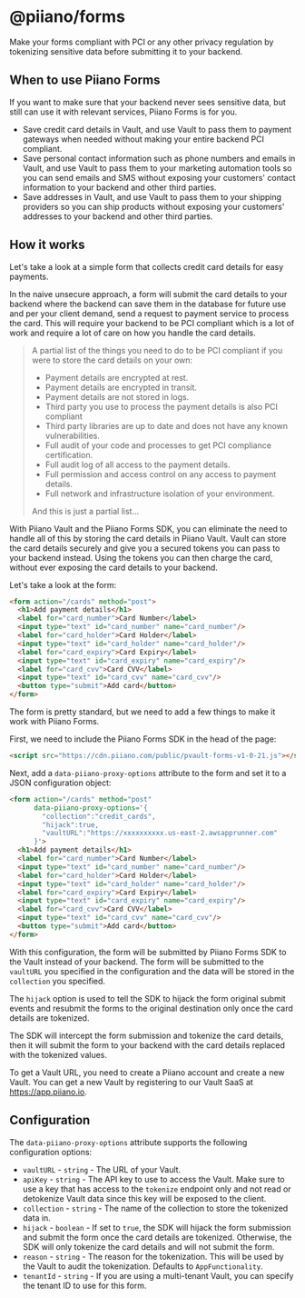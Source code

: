 # @piiano/forms

Make your forms compliant with PCI or any other privacy regulation by tokenizing sensitive data before submitting it to
your backend.

## When to use Piiano Forms

If you want to make sure that your backend never sees sensitive data, but still can use it with relevant services,
Piiano Forms is for you.

- Save credit card details in Vault, and use Vault to pass them to payment gateways when needed without making your
  entire backend PCI compliant.
- Save personal contact information such as phone numbers and emails in Vault, and use Vault to pass them to your
  marketing automation tools so you can send emails and SMS without exposing your customers' contact information to your
  backend and other third parties.
- Save addresses in Vault, and use Vault to pass them to your shipping providers so you can ship products without
  exposing your customers' addresses to your backend and other third parties.

## How it works

Let's take a look at a simple form that collects credit card details for easy payments.

In the naive unsecure approach, a form will submit the card details to your backend where the backend can save them in
the database for future use and per your client demand, send a request to payment service to process the card.
This will require your backend to be PCI compliant which is a lot of work and require a lot of care on how you handle
the card details.

> A partial list of the things you need to do to be PCI compliant if you were to store the card details on your own:
> - Payment details are encrypted at rest.
> - Payment details are encrypted in transit.
> - Payment details are not stored in logs.
> - Third party you use to process the payment details is also PCI compliant
> - Third party libraries are up to date and does not have any known vulnerabilities.
> - Full audit of your code and processes to get PCI compliance certification.
> - Full audit log of all access to the payment details.
> - Full permission and access control on any access to payment details.
> - Full network and infrastructure isolation of your environment.
>
> And this is just a partial list...

With Piiano Vault and the Piiano Forms SDK, you can eliminate the need to handle all of this by storing the card details
in Piiano Vault.
Vault can store the card details securely and give you a secured tokens you can pass to your backend instead.
Using the tokens you can then charge the card, without ever exposing the card details to your backend.

Let's take a look at the form:

```html
<form action="/cards" method="post">
  <h1>Add payment details</h1>
  <label for="card_number">Card Number</label>
  <input type="text" id="card_number" name="card_number"/>
  <label for="card_holder">Card Holder</label>
  <input type="text" id="card_holder" name="card_holder"/>
  <label for="card_expiry">Card Expiry</label>
  <input type="text" id="card_expiry" name="card_expiry"/>
  <label for="card_cvv">Card CVV</label>
  <input type="text" id="card_cvv" name="card_cvv"/>
  <button type="submit">Add card</button>
</form>
```

The form is pretty standard, but we need to add a few things to make it work with Piiano Forms.

First, we need to include the Piiano Forms SDK in the head of the page:

```html
<script src="https://cdn.piiano.com/public/pvault-forms-v1-0-21.js"></script>
```

Next, add a `data-piiano-proxy-options` attribute to the form and set it to a JSON configuration object:

```html
<form action="/cards" method="post"
      data-piiano-proxy-options='{
        "collection":"credit_cards",
        "hijack":true,
        "vaultURL":"https://xxxxxxxxxx.us-east-2.awsapprunner.com"
      }'>
  <h1>Add payment details</h1>
  <label for="card_number">Card Number</label>
  <input type="text" id="card_number" name="card_number"/>
  <label for="card_holder">Card Holder</label>
  <input type="text" id="card_holder" name="card_holder"/>
  <label for="card_expiry">Card Expiry</label>
  <input type="text" id="card_expiry" name="card_expiry"/>
  <label for="card_cvv">Card CVV</label>
  <input type="text" id="card_cvv" name="card_cvv"/>
  <button type="submit">Add card</button>
</form>
```

With this configuration, the form will be submitted by Piiano Forms SDK to the Vault instead of your backend.
The form will be submitted to the `vaultURL` you specified in the configuration and the data will be stored in
the `collection` you specified.

The `hijack` option is used to tell the SDK to hijack the form original submit events and resubmit the forms to the
original destination only once the card details are tokenized.

The SDK will intercept the form submission and tokenize the card details, then it will submit the form to your backend
with the card details replaced with the tokenized values.

To get a Vault URL, you need to create a Piiano account and create a new Vault.
You can get a new Vault by registering to our Vault SaaS at https://app.piiano.io.

## Configuration

The `data-piiano-proxy-options` attribute supports the following configuration options:

- `vaultURL` - `string` - The URL of your Vault.
- `apiKey` - `string` - The API key to use to access the Vault. Make sure to use a key that has access to the `tokenize`
  endpoint only and not read or detokenize Vault data since this key will be exposed to the client.
- `collection` - `string` - The name of the collection to store the tokenized data in.
- `hijack` - `boolean` - If set to `true`, the SDK will hijack the form submission and submit the form once the card
  details are tokenized. Otherwise, the SDK will only tokenize the card details and will not submit the form.
- `reason` - `string` - The reason for the tokenization. This will be used by the Vault to audit the tokenization.
  Defaults to `AppFunctionality`.
- `tenantId` - `string` - If you are using a multi-tenant Vault, you can specify the tenant ID to use for this form.
